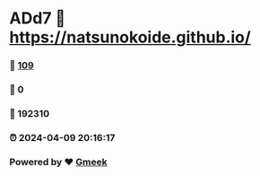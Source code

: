 # ADd7 :link: https://natsunokoide.github.io/ 
### :page_facing_up: [109](https://natsunokoide.github.io//tag.html) 
### :speech_balloon: 0 
### :hibiscus: 192310 
### :alarm_clock: 2024-04-09 20:16:17 
### Powered by :heart: [Gmeek](https://github.com/Meekdai/Gmeek)
